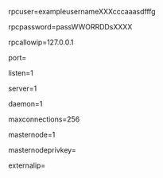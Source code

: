 rpcuser=exampleusernameXXXcccaaasdfffg

rpcpassword=passWWORRDDsXXXX

rpcallowip=127.0.0.1

port=

listen=1

server=1

daemon=1

maxconnections=256

masternode=1

masternodeprivkey=

externalip=